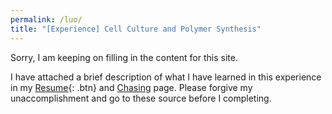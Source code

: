 ```yaml
---
permalink: /luo/
title: "[Experience] Cell Culture and Polymer Synthesis"
---
```

Sorry, I am keeping on filling in the content for this site.

I have attached a brief description of what I have learned in this experience in my [Resume](/files/Resume_SijieLi.pdf){: .btn} and [Chasing](/chasing/) page. Please forgive my unaccomplishment and go to these source before I completing.